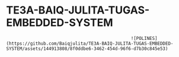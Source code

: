 # TE3A-BAIQ-JULITA-TUGAS-EMBEDDED-SYSTEM
                                                   ![POLINES](https://github.com/Baiqjulita/TE3A-BAIQ-JULITA-TUGAS-EMBEDDED-SYSTEM/assets/144913808/8f0ddbe6-3462-454d-96f6-d7b30c845e53)


